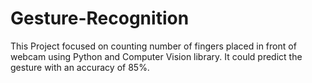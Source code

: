 # Gesture-Recognition
 This Project focused on counting number of fingers placed in front of webcam using Python and Computer Vision library. It could predict the gesture with an accuracy of 85%. 
